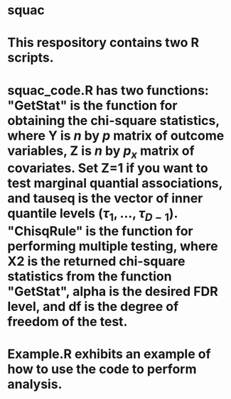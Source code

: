 # squac

# This respository contains two R scripts.

# squac_code.R has two functions: "GetStat" is the function for obtaining the chi-square statistics, where Y is $n$ by $p$ matrix of outcome variables, Z is $n$ by $p_x$ matrix of covariates. Set Z=1 if you want to test marginal quantial associations, and tauseq is the vector of inner quantile levels $(\tau_1,\ldots,\tau_{D-1})$. "ChisqRule" is the function for performing multiple testing, where X2 is the returned chi-square statistics from the function "GetStat", alpha is the desired FDR level, and df is the degree of freedom of the test.

# Example.R exhibits an example of how to use the code to perform analysis.





